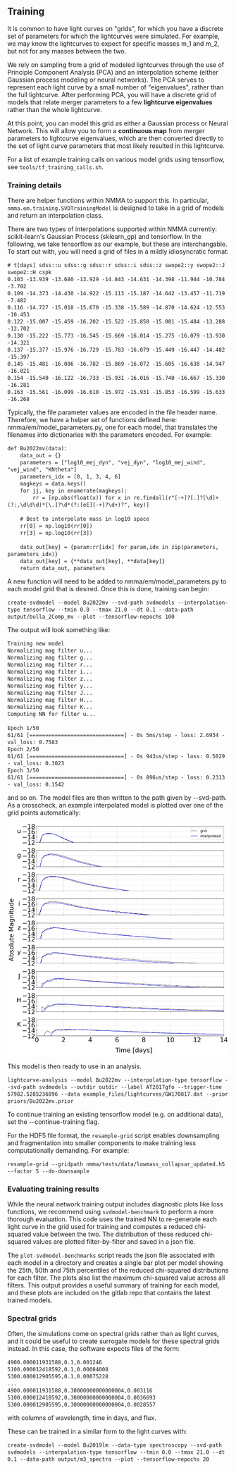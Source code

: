 
## Training

It is common to have light curves on "grids", for which you have a discrete set of parameters for which the lightcurves were simulated. For example, we may know the lightcurves to expect for specific masses m_1 and m_2, but not for any masses between the two.

We rely on sampling from a grid of modeled lightcurves through the use of Principle Component Analysis (PCA) and an interpolation scheme (either Gaussian process modeling or neural networks). The PCA serves to represent each light curve by a small number of "eigenvalues", rather than the full lightcurve. After performing PCA, you will have a discrete grid of models that relate merger parameters to a few **lightcurve eigenvalues** rather than the whole lightcurve.

At this point, you can model this grid as either a Gaussian process or Neural Network. This will allow you to form a **continuous map** from merger parameters to lightcurve eigenvalues, which are then converted directly to the set of light curve parameters that most likely resulted in this lightcurve.

For a list of example training calls on various model grids using tensorflow, see `tools/tf_training_calls.sh`.

### Training details

There are helper functions within NMMA to support this. In particular, `nmma.em.training.SVDTrainingModel` is designed to take in a grid of models and return an interpolation class.

There are two types of interpolations supported within NMMA currently: scikit-learn's Gaussian Process (sklearn_gp) and tensorflow. In the following, we take tensorflow as our example, but these are interchangable. To start out with, you will need a grid of files in a mildly idiosyncratic format:

	# t[days] sdss::u sdss::g sdss::r sdss::i sdss::z swope2::y swope2::J swope2::H cspk
	0.103 -13.939 -13.680 -13.929 -14.843 -14.631 -14.398 -11.944 -10.784 -3.702
	0.109 -14.373 -14.430 -14.922 -15.113 -15.187 -14.642 -13.457 -11.719 -7.482
	0.116 -14.727 -15.018 -15.670 -15.338 -15.589 -14.870 -14.624 -12.553 -10.453
	0.122 -15.007 -15.459 -16.202 -15.522 -15.858 -15.081 -15.484 -13.288 -12.702
	0.130 -15.222 -15.773 -16.545 -15.669 -16.014 -15.275 -16.079 -13.930 -14.321
	0.137 -15.377 -15.976 -16.729 -15.783 -16.079 -15.449 -16.447 -14.482 -15.397
	0.145 -15.481 -16.086 -16.782 -15.869 -16.072 -15.605 -16.630 -14.947 -16.021
	0.154 -15.540 -16.122 -16.733 -15.931 -16.016 -15.740 -16.667 -15.330 -16.281
	0.163 -15.561 -16.099 -16.610 -15.972 -15.931 -15.853 -16.599 -15.633 -16.268

Typically, the file parameter values are encoded in the file header name. Therefore, we have a helper set of functions defined here: nmma/em/model_parameters.py, one for each model, that translates the filenames into dictionaries with the parameters encoded. For example:

	def Bu2022mv(data):
	    data_out = {}
	    parameters = ["log10_mej_dyn", "vej_dyn", "log10_mej_wind", "vej_wind", "KNtheta"]
	    parameters_idx = [0, 1, 3, 4, 6]
	    magkeys = data.keys()
	    for jj, key in enumerate(magkeys):
	        rr = [np.abs(float(x)) for x in re.findall(r"[-+]?[.]?[\d]+(?:,\d\d\d)*[\.]?\d*(?:[eE][-+]?\d+)?", key)]

		# Best to interpolate mass in log10 space
		rr[0] = np.log10(rr[0])
		rr[3] = np.log10(rr[3])

		data_out[key] = {param:rr[idx] for param,idx in zip(parameters, parameters_idx)}
		data_out[key] = {**data_out[key], **data[key]}
	    return data_out, parameters

A new function will need to be added to nmma/em/model_parameters.py to each model grid that is desired. Once this is done, training can begin:

	create-svdmodel --model Bu2022mv --svd-path svdmodels --interpolation-type tensorflow --tmin 0.0 --tmax 21.0 --dt 0.1 --data-path output/bulla_2Comp_mv --plot --tensorflow-nepochs 100

The output will look something like:

	Training new model
	Normalizing mag filter u...
	Normalizing mag filter g...
	Normalizing mag filter r...
	Normalizing mag filter i...
	Normalizing mag filter z...
	Normalizing mag filter y...
	Normalizing mag filter J...
	Normalizing mag filter H...
	Normalizing mag filter K...
	Computing NN for filter u...

	Epoch 1/50
	61/61 [==============================] - 0s 5ms/step - loss: 2.6934 - val_loss: 0.7583
	Epoch 2/50
	61/61 [==============================] - 0s 943us/step - loss: 0.5029 - val_loss: 0.3023
	Epoch 3/50
	61/61 [==============================] - 0s 896us/step - loss: 0.2313 - val_loss: 0.1542

and so on. The model files are then written to the path given by --svd-path. As a crosscheck, an example interpolated model is plotted over one of the grid points automatically:

![Training light curve](images/training_lightcurves.png)


This model is then ready to use in an analysis.

	lightcurve-analysis --model Bu2022mv --interpolation-type tensorflow --svd-path svdmodels --outdir outdir --label AT2017gfo --trigger-time 57982.5285236896 --data example_files/lightcurves/GW170817.dat --prior priors/Bu2022mv.prior

To continue training an existing tensorflow model (e.g. on additional data), set the --continue-training flag.

For the HDF5 file format, the `resample-grid` script enables downsampling and fragmentation into smaller components to make training less computationally demanding. For example:

	resample-grid --gridpath nmma/tests/data/lowmass_collapsar_updated.h5 --factor 5 --do-downsample

### Evaluating training results

While the neural network training output includes diagnostic plots like loss functions, we recommend using `svdmodel-benchmark` to perform a more thorough evaluation. This code uses the trained NN to re-generate each light curve in the grid used for training and computes a reduced chi-squared value between the two. The distribution of these reduced chi-squared values are plotted filter-by-filter and saved in a json file.

The `plot-svdmodel-benchmarks` script reads the json file associated with each model in a directory and creates a single bar plot per model showing the 25th, 50th and 75th percentiles of the reduced chi-squared distributions for each filter. The plots also list the maximum chi-squared value across all filters. This output provides a useful summary of training for each model, and these plots are included on the gitlab repo that contains the latest trained models.

### Spectral grids

Often, the simulations come on spectral grids rather than as light curves, and it could be useful to create surrogate models for these spectral grids instead. In this case, the software expects files of the form:

    4900.000011931588,0.1,0.001246
    5100.000012418592,0.1,0.00084008
    5300.000012905595,0.1,0.00075228
    ...
    4900.000011931588,0.30000000000000004,0.003116
    5100.000012418592,0.30000000000000004,0.0036693
    5300.000012905595,0.30000000000000004,0.0028557

with columns of wavelength, time in days, and flux.

These can be trained in a similar form to the light curves with:

    create-svdmodel --model Bu2019lm --data-type spectroscopy --svd-path svdmodels --interpolation-type tensorflow --tmin 0.0 --tmax 21.0 --dt 0.1 --data-path output/m3_spectra --plot --tensorflow-nepochs 20
